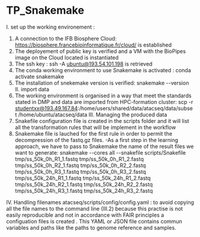 # TP_Snakemake
I. set up the working environement :
 1.	A connection to the IFB Biosphere Cloud: https://biosphere.francebioinformatique.fr/cloud/ is established
 2.	The deployement of public key is verified and a VM with the BioPipes image on the Cloud located is instantiated
 3.  The ssh key : ssh -A ubuntu@193.54.101.198 is retrieved
 4.  The conda working environment to use Snakemake is activated : conda activate snakemake
 5.  The installation of snekemake version is verified: snakemake --version
II. import data
  1.  The working environment is organised in a way that meet the standards stated in DMP and data are imported from HPC-formation cluster:
             scp -r studentxx@193.49.167.84:/home/users/shared/data/atacseq/data/subset /home/ubuntu/atacseq/data
III. Managing the produced data
 1.  Snakefile configuration file is created in the scripts folder and it will list all the transformation rules that will be implement in the workflow
 2.  Snakemake file is lauched for the first rule in order to permit the decompression of the fastq.gz files.
     -As a first step in the learning approach, we have to pass to Snakemake the name of the result files we want to generate:
snakemake --cores all --snakefile scripts/Snakefile tmp/ss_50k_0h_R1_1.fastq tmp/ss_50k_0h_R1_2.fastq tmp/ss_50k_0h_R2_1.fastq tmp/ss_50k_0h_R2_2.fastq tmp/ss_50k_0h_R3_1.fastq tmp/ss_50k_0h_R3_2.fastq tmp/ss_50k_24h_R1_1.fastq tmp/ss_50k_24h_R1_2.fastq tmp/ss_50k_24h_R2_1.fastq tmp/ss_50k_24h_R2_2.fastq tmp/ss_50k_24h_R3_1.fastq tmp/ss_50k_24h_R3_2.fastq

IV. Handling filenames
   atacseq/scripts/config/config.yaml : to avoid copying all the file names to the command line (III.2) because this practise is not easily reproducible and not in accordance with FAIR principles a configuation files is created . This YAML or JSON file contains commun variables and paths like the paths to genome reference and samples.
   
